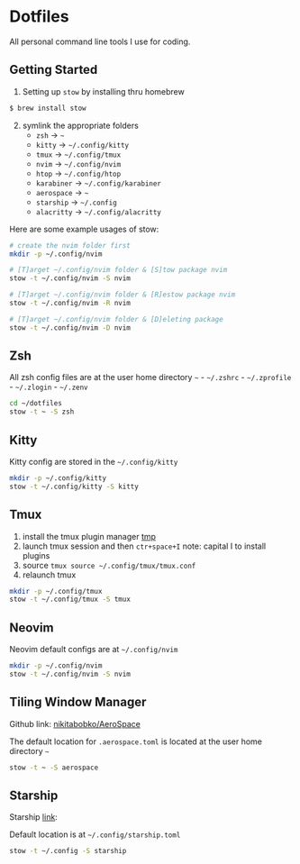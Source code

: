 # Dotfiles

All personal command line tools I use for coding.

## Getting Started

1. Setting up `stow` by installing thru homebrew

```bash
$ brew install stow
```

2. symlink the appropriate folders
    - `zsh` -> `~`
    - `kitty` -> `~/.config/kitty`
    - `tmux` -> `~/.config/tmux`
    - `nvim` -> `~/.config/nvim`
    - `htop` -> `~/.config/htop`
    - `karabiner` -> `~/.config/karabiner`
    - `aerospace` -> `~`
    - `starship` -> `~/.config`
    - `alacritty` -> `~/.config/alacritty`

Here are some example usages of stow:

```bash
# create the nvim folder first
mkdir -p ~/.config/nvim

# [T]arget ~/.config/nvim folder & [S]tow package nvim
stow -t ~/.config/nvim -S nvim

# [T]arget ~/.config/nvim folder & [R]estow package nvim
stow -t ~/.config/nvim -R nvim

# [T]arget ~/.config/nvim folder & [D]eleting package 
stow -t ~/.config/nvim -D nvim
```

## Zsh

All zsh config files are at the user home directory `~`
    - `~/.zshrc`
    - `~/.zprofile`
    - `~/.zlogin`
    - `~/.zenv`

```bash
cd ~/dotfiles
stow -t ~ -S zsh
```

## Kitty

Kitty config are stored in the `~/.config/kitty`

```bash
mkdir -p ~/.config/kitty
stow -t ~/.config/kitty -S kitty
```

## Tmux

1. install the tmux plugin manager [tmp](https://github.com/tmux-plugins/tpm)
2. launch tmux session and then `ctr+space+I` note: capital I to install plugins
3. source `tmux source ~/.config/tmux/tmux.conf`
4. relaunch tmux


```bash
mkdir -p ~/.config/tmux
stow -t ~/.config/tmux -S tmux
```

## Neovim

Neovim default configs are at `~/.config/nvim`

```bash
mkdir -p ~/.config/nvim
stow -t ~/.config/nvim -S nvim
```

## Tiling Window Manager

Github link: [nikitabobko/AeroSpace](https://github.com/nikitabobko/AeroSpace)

The default location for `.aerospace.toml` is located at the user home directory `~`

```bash
stow -t ~ -S aerospace
```

## Starship

Starship [link](https://starship.rs/config/):

Default location is at `~/.config/starship.toml`

```bash
stow -t ~/.config -S starship
```


